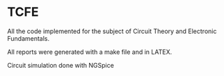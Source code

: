 # TCFE

All the code implemented for the subject of Circuit Theory and Electronic Fundamentals.

All reports were generated with a make file and in LATEX.

Circuit simulation done with NGSpice
